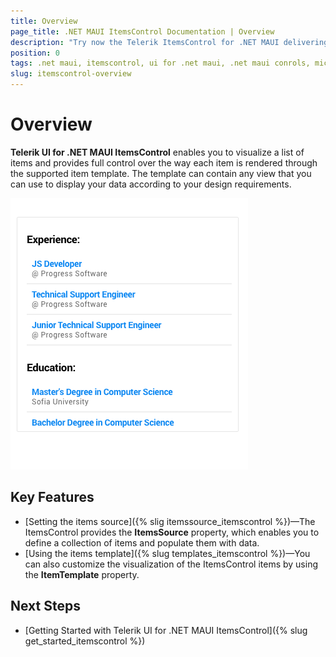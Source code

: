 ```yaml
---
title: Overview
page_title: .NET MAUI ItemsControl Documentation | Overview
description: "Try now the Telerik ItemsControl for .NET MAUI delivering a set of options for creating and showing barcodes."
position: 0
tags: .net maui, itemscontrol, ui for .net maui, .net maui conrols, microsoft .net maui
slug: itemscontrol-overview
---
```


# Overview

**Telerik UI for .NET MAUI ItemsControl** enables you to visualize a list of items and provides full control over the way each item is rendered through the supported item template. The template can contain any view that you can use to display your data according to your design requirements.

![ItemsControl Overview](images/itemscontrol-overview.png "ItemsControl Overview")

## Key Features

* [Setting the items source]({% slig itemssource_itemscontrol %})&mdash;The ItemsControl provides the **ItemsSource** property, which enables you to define a collection of items and populate them with data.
* [Using the items template]({% slug templates_itemscontrol %})&mdash;You can also customize the visualization of the ItemsControl items by using the **ItemTemplate** property.

## Next Steps

- [Getting Started with Telerik UI for .NET MAUI ItemsControl]({% slug get_started_itemscontrol %})
